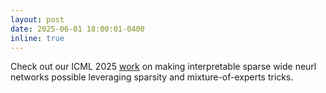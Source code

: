 ```yaml
---
layout: post
date: 2025-06-01 18:00:01-0400
inline: true
---
```


Check out our ICML 2025 [work](https://arxiv.org/abs/2503.07639) on making interpretable sparse wide neurl networks possible leveraging sparsity and mixture-of-experts tricks. 